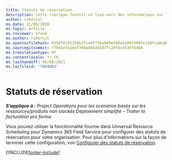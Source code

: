 ```yaml
---
title: Statuts de réservation
description: Cette rubrique fournit un lien vers des informations sur la façon de configurer des statuts de réservation pour Project Operations.
author: ruhercul
ms.date: 11/05/2020
ms.topic: article
ms.reviewer: kfend
ms.author: ruhercul
ms.openlocfilehash: 635d76c55358b27ce6ff3babd9e69041d99f5005c140fca0c0bc28d7210ad168
ms.sourcegitcommit: 7f8d1e7a16af769adb43d1877c28fdce53975db8
ms.translationtype: HT
ms.contentlocale: fr-FR
ms.lasthandoff: 08/06/2021
ms.locfileid: "7004083"
---
```

# <a name="booking-statuses"></a>Statuts de réservation

_**S’applique à :** Project Operations pour les scénarios basés sur les ressources/produits non stockés Déploiement simplifié – Traiter la facturation pro forma_

Vous pouvez utiliser la fonctionnalité fournie dans Universal Resource Scheduling pour Dynamics 365 Field Service pour configurer des statuts de réservation pour votre organisation. Pour plus d’informations sur la façon de terminer cette configuration, voir [Configurer des statuts de réservation](/dynamics365/field-service/set-up-booking-statuses).


[!INCLUDE[footer-include](../includes/footer-banner.md)]